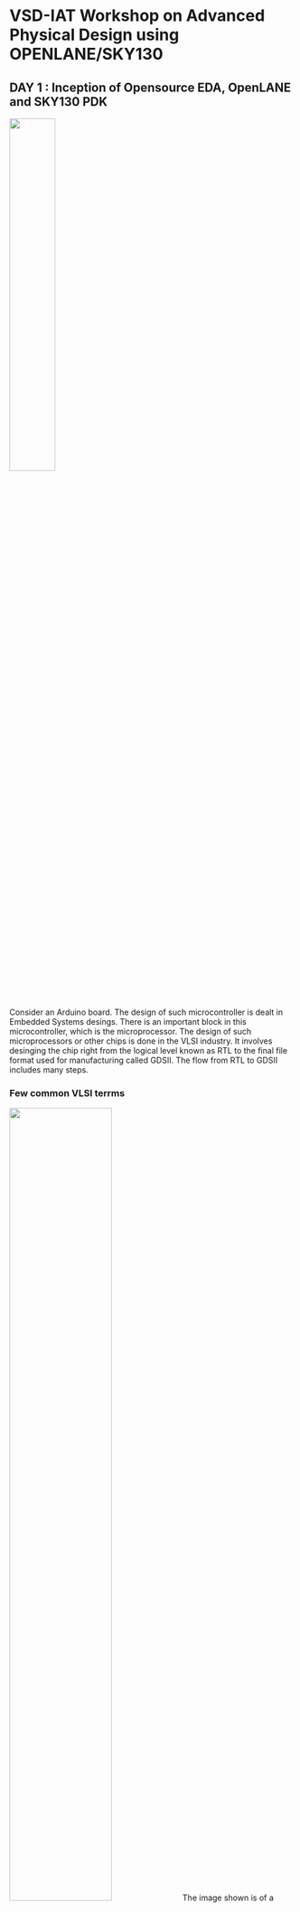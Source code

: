 # VSD-IAT Workshop on Advanced Physical Design using OPENLANE/SKY130

## DAY 1 : Inception of Opensource EDA, OpenLANE and SKY130 PDK 
<img src="https://github.com/MayurTA/VSD-IAT_workshop/blob/main/D1_images/Screenshot_2021-01-27_214716.png" width="40%">

Consider an Arduino board. The design of such microcontroller is dealt in Embedded Systems desings. There is an important block in this microcontroller, which is the microprocessor. The design of such microprocessors or other chips is done in the VLSI industry. It involves desinging the chip right from the logical level known as RTL to the final file format used for manufacturing called GDSII. The flow from RTL to GDSII includes many steps. 

### Few common VLSI terrms
<img src="https://github.com/MayurTA/VSD-IAT_workshop/blob/main/D1_images/Screenshot_2021-01-27_214454.png" width="60%">
The image shown is of a typical chip.
-The brown border is called __DIE__. It is like the container of the chip.
-The blue are is __PADS__. It contains _pins_ which the chip uses to communicate with the external world. 
-The central black region is the __CORE__. Core is the main part of the chip. It contains different functional blocks that handle all the processes the chip is designed to perform. 
-__IP__ is _Intellectual Property_. It refers to the funcational blocks desinged for a specific purpose. 
-__Foundry__ is the factory like place who provide all the files and data needed to design a chip and even tape it out. 


## DAY 2 : Floorplan and introduction to Library Cells 
### FLOORPLANNING 
#### 1. Defining width and height of Core and Die
First step in the floorplan is to define the dimensions of core and die, which in turn contraints the  dimensions of the SoC and the IPs contained in it. We define two terms in this regard - _Utilization Factor_ and _Aspect Ratio_.

__Utilization Factor__-
Utilization factor gives represents the percentage of the core area occupied by the netlist(with cells abutting each other and excluding the wires). So it is defined as the ratio of Area ocupied by the netlist and Total area of the core. 
                                         
__Aspect Ratio__-
Aspect ratio is the ratio of Height and Width of the core and tells if the core is rectungular or square.

#### 2. Defining locations of pre-placed cells
In the netlist, there will be some portions which repeat many times at different locations. So, we divide the entire netlist into certain blocks so that the repeating blocks can be duplicated easily as and when required. These blocks are placed on the floor before runnning the autommated PnR, and hence the name _pre-placed cells_.Automated tools cannot re locate these pre-placed cells. 

#### 3. Surronding pre-placed cells with de-coupling capacitors


### LAB
 #### __Few useful flags and commands__
- To create runs folder with custom name
```shell
prep -design picorv32 -tag trial_run1
```
  This creates a new runs folder with the name _trial_run1_
- To overwrite default configurations in config.tcl
```shell
prep -design picorv32 -tag trial_run1 -overwrite
```
- To change variables in current run
```
set env(CLOCK_PERIOD) 15.000
```
  Sets the clock period to 15
- To view variables in current run
```
echo $env(CLOCK_PERIOD)
```
 #### __Running floorplan__
```
run_floorplan
```
<img src="https://github.com/MayurTA/VSD-IAT_workshop/blob/main/Images/image.png" width="75%">

After running the above command, a new file named _piorv32a.floorplan.def_ will be created in the directory _runs/trial_run1/results/floorplan/_ which looks like this,

<img src="https://github.com/MayurTA/VSD-IAT_workshop/blob/main/Images/Screenshot%202021-01-23%20150009.png" width="60%">

The DIEAREA variable contains the (x1 y1)(x2 y2) co ordinates where x1,y1 is the lower left vertex and x2,y2 is the upper right vertex of the die. This information can be used to calculate the area of the die. 

 #### __Opening floorplan in MAGIC__
```
magic -T /home/mayurta/Desktop/work/tools/openlane_working_dir/pdks/sky130A/libs.tech/magic/sky130A.tech lef read ../../tmp/merged.lef def read picorv32a.floorplan.def &
```
The above commmand first reads the tech file which is _sky130A.tech_, reads lef file which is _merged.lef_ and def file which is _picorv32a.floorplan.def_.

<img src="https://github.com/MayurTA/VSD-IAT_workshop/blob/main/Images/Screenshot%202021-01-23%20161903.png" width="60%">

In the layout, many i/o pins can be seen at the border of the layout, which are equidistant from each other by default(which can be changed in the _/home/mayurta/Desktop/work/tools/openlane_working_dir/openLANE_flow/configuration/README.md_ file). 

<img src="https://github.com/MayurTA/VSD-IAT_workshop/blob/main/Images/Screenshot%202021-01-23%20162058.png" width="40%">

And many tap cells can be seen all over the layout, whcih connect n-well to Vdd and substrate to ground to prevent _latch-up_. These tap cells are diagonllay equidistant from each other.

<img src="https://github.com/MayurTA/VSD-IAT_workshop/blob/main/Images/Screenshot%202021-01-23%20162218.png" width="40%">

A few standard cells can also been at the lower left corner of the layout. 

<img src="https://github.com/MayurTA/VSD-IAT_workshop/blob/main/Images/Screenshot%202021-01-23%20162346.png"  width = "40%">

#### __Running floorplan__
The following command places all the standard cells pertaning to the netlist, on the floorplan created from the previous step. 
```
run_placement
```
All the checks should be passed as follows,

<img src="https://github.com/MayurTA/VSD-IAT_workshop/blob/main/Images/Screenshot%202021-01-23%20192527.png" width="60%">

#### __Opening floorplan in MAGIC__
Now open the just created _piorv32a.placement.def_ in magic using the command similar to the one from previous step.
```
magic -T /home/mayurta/Desktop/work/tools/openlane_working_dir/pdks/sky130A/libs.tech/magic/sky130A.tech lef read ../../tmp/merged.lef def read picorv32a.placement.def &
```
<img src="https://github.com/MayurTA/VSD-IAT_workshop/blob/main/Images/Screenshot%202021-01-23%20192939.png" width="60%">

<img src="https://github.com/MayurTA/VSD-IAT_workshop/blob/main/Images/Screenshot%202021-01-23%20193030.png" width="60%">

## DAY 3 : Designing library cell using MAGIC layout and ngspice charactereization

### LAB
OBJECTIVE : To perform simulatation and characterization of an inverter and plug it into the _picorv32_.
#### __Setting up the inverter files__
Instead of designing the inverter from scratch, we git clone the folder containing a pre-designed inverter and work with it. The link to be cloned from was already given in the workshop. We first go to the openLANE_flow(openlane) directory and clone the inverter there as follows, 
```
git clone https://github.com/nickson-jose/vsdstdcelldesign.git
```
This command creates a new folder named _vsdstdcelldesign_ inside our _openLANE_flow_ folder.
<img src="https://github.com/MayurTA/VSD-IAT_workshop/blob/main/D3_images/Screenshot2021-01-24123134.png" width="60%">

Now, we copy the tech file into the _vsdstdcelldesign_ directory and open the inverter design with magic. For copying, go to the directory where tech file is present i.e pdks/sky130/libs.tech/magic and use the command `cp sky130A.tech ABSOLUTE_PATH_TO_VSDSTDCELLDESIGN` as follows, 

<img src="https://github.com/MayurTA/VSD-IAT_workshop/blob/main/D3_images/Screenshot2021-01-24123728.png" width="60%">

#### __Opening the inverter in MAGIC__
Now, we can open the inverter in magic by typing,

```
magic -T sky130.tech sky130_inv.mag
```

<img src="https://github.com/MayurTA/VSD-IAT_workshop/blob/main/D3_images/Screenshot2021-01-24124655.png" height="50%">

To simulate the inverter, we need a _.spice_ file corresponding to the _.mag_ file. We first extract the _.mag_ file, whcih creates a _.spice_ file in the same directory.

<img src="https://github.com/MayurTA/VSD-IAT_workshop/blob/main/D3_images/Screenshot2021-01-24171831.png" width="40%">

Then we convert the _.ext_ into _.spice_ including all the parasitics.

<img src="https://github.com/MayurTA/VSD-IAT_workshop/blob/main/D3_images/Screenshot2021-01-24172043.png" width="40%">

<img src="https://github.com/MayurTA/VSD-IAT_workshop/blob/main/D3_images/Screenshot2021-01-24172213.png" width="60%">

Then we edit the _.spice_ file to include model files, define power supply nodes and analysis type.

<img src="https://github.com/MayurTA/VSD-IAT_workshop/blob/main/D3_images/Screenshot2021-01-24194614.png" width="60%">

#### __Runing the simulations in Ngspice__
Next, we run the simlulation by typing, 
```
ngspice sky130_inv.spice
```
<img src="https://github.com/MayurTA/VSD-IAT_workshop/blob/main/D3_images/Screenshot2021-01-24194710.png" width="60%">

To plot the simulation results, 
```
plot y vs time a
```
This plots output(node y) vs time and also the input(node a)..

<img src="https://github.com/MayurTA/VSD-IAT_workshop/blob/main/D3_images/Screenshot2021-01-24_194923.png" width="60%">
Timing characterization of the cell can be performed in ngspice by calculating delays and transition times. 

## DAY 4 : Pre-layout timing analysis and importance of good clock tree
### LAB
MAGIC contains all the detailed information about a cell. For PnR, such detailed information is not necessary. So, we use a different file format __LEF__ for placement and routing stage. LEF( Library Exchange Format) contains only the abstract information about the cell and hence is also used for protecting the IPs. So, before plugging our Inverter into the layout of _picorv32_, we need to convert the _.mag_ file of inverter into _.lef_. 

For routing, certain guidelines are to be strictly followed. Two of such guidelines relevant in our case are,
1) The input and output ports must lie on the intersection of horizontal and vertical tracks
2) Width of the standard cell must be odd multiples of track pitch and height must be odd multiples of vertical track pitch

#### __Verifying the gudidelines and coverting to lef file__
Tracks are like lines used by the PnR to place the metal wires for routing. The track information can be found in the file _tracks.info_ inside the directory _pdks/sky130A/libs.tech/openlane/sky130A_fd_sc_hd_. 

<img src="https://github.com/MayurTA/VSD-IAT_workshop/blob/main/D4_images/Screenshot_2021-01-25_103955.png"  height = "50%">

Each line contains a X(horizontal) or Y(vertical) track info with the first number representing track offset and the second number is track pitch.

To check whether the first guideline is followed by our inverter, we identify the input and output ports and check if they lie on the intersection of tracks of the corresponding metal by aligning the grids in MAGIC layout to that of the tracks using the `grid` command in _tkcon window_. In our case, the porst lie on _licon_ metal, so we align the grid corresponding to those values,
```
grid 0.46um 0.34um 0.23um 0.17um
```
<img src="https://github.com/MayurTA/VSD-IAT_workshop/blob/main/D4_images/Screenshot_2021-01-25_112119.png"  width = "50%">
We see that the ports do lie intersection of tracks. Next the second guideline is also verfified by counting the number of boxes covered the inverter along length and breadth. 

Next we rename the inverter _mag_ file(not necessary) and extract the _lef_ file by typing the command in _tkcon_ window,
```
lef write
```
This creates a new file the same directory.

<img src="https://github.com/MayurTA/VSD-IAT_workshop/blob/main/D4_images/Screenshot_2021-01-25_120208.png"  width = "50%">

#### __Plugging the inverter lef file into picorv32a__

For plugging the inverter into picorv32, wee first copy the inverter _lef_ file into the _src_ directory inside picorcv32.

<img src="https://github.com/MayurTA/VSD-IAT_workshop/blob/main/D4_images/Screenshot_2021-01-25_120435.png"  width = "70%">

We aslo require the tool to map inverter cell design and picorv32. So also copy the library files into src. 

<img src="https://github.com/MayurTA/VSD-IAT_workshop/blob/main/D4_images/Screenshot_2021-01-25_121410.png"  width = "70%">

For Openlane to recognise our inverter inside picorv32, we add the following lines in to the _config.tcl_ file which is inside pirorv32 directory,
 ```
 set ::env(EXTRA_LEFS) [glob $::env(OPENLANE_ROOT)/designs/$::env(DESIGN_NAME)/src/*.lef]
 ```
 We also add these other lines inside the same _config.tcl_ for openlane to recognise the timing information of our inverter,
 
 <img src="https://github.com/MayurTA/VSD-IAT_workshop/blob/main/D4_images/Screenshot_2021-01-25_174238.png "  width = "70%">

 Next we open the Openlane flow, require packages and prep the design. Then we run the following commands in Openlane window so that _lef_ file of our inverter gets addeed to merged lef file. 
 
 ```
 set lefs [glob $::env(DESIGN_DIR)/src/*.lef]
 add_lefs -src $lefs 
 ```
 Then we run the synthesis.
 
 <img src="https://github.com/MayurTA/VSD-IAT_workshop/blob/main/D4_images/Screenshot_2021-01-25_180803.png "  width = "70%">

 There is huge timing violations. Here _wns_ is _worst negative slack_ and _tns_ is _total negative slack_.  So, now we should some changes and make our flow more timing driven.
 We check for three variables(variables in README.md file present inside openLANE_flow/configuration directory):
 - SYNTH_STRATEGY - We try to strike a balance between area and delay by using an appropriate strategy. The default strategy tunrs out to be 2 which is more area driven. So, we set the strategy to 1, which is more delay oriented. This might result in a bit increased area, but delay will be reduced 
 - SYNTH_BUFFERING - This adds buffers to high fan_out lines. It would be better if it is ON
 - SYNTH_SIZING - This varies the size of the cells in the flow. This also is betterr to be ON
 ```
 set ::env(SYNTH_STRATEGY) 1
 set ::env(SYNTH_SIZING) 1
 ```
 Running synthesis again, we find that the area has increased and timing has improved. 
 
 <img src="https://github.com/MayurTA/VSD-IAT_workshop/blob/main/D4_images/Screenshot_2021-01-25_190750.png"  width = "60%">
 
 We once confirm if the inverter did get added into picorv32 by checking the _merged.lef_ in runs/finalrun/tmp.
 
 <img src="https://github.com/MayurTA/VSD-IAT_workshop/blob/main/D4_images/Screenshot_2021-01-25_191747.png"  width = "50%">
 
 Yes! Inverter is found in the picorv32a _merged.lef_. So, next we run floorplan and placement. 
 
 
#### __Timing analysis in OpenSTA__
 Next we try to improve the timing still more by using OpenSTA. Before that we need to set it up first. We need two files with format _.sdc_ and _.conf_, in our case, _my_base.sdc_ and _sta.conf_. These files were already available with us in the _exatras_ directory of the cloned _vsdstdcelldesign_ folder. We copy the _.sdc_ file into _src_ directory of _picorv32a_. Then we modify the contents in _.conf_ as follows, specifying the paths to respective _.lib_ files and _.sdc_ file. 
 
  <img src="https://github.com/MayurTA/VSD-IAT_workshop/blob/main/D4_images/Screenshot_2021-01-26_105216.png"  width = "70%">
  
  The _my_base.sdc_ file in our case looks like this, 
  <img src="https://github.com/MayurTA/VSD-IAT_workshop/blob/main/D4_images/Screenshot_2021-01-26_121935.png"  width = "70%">
 
 And we copy the _.conf_ file into _openLANE_flow_ directory. There we open terminal and type `sta sta.conf`. This opens and runs our timing files in OpenSTA. The results are as follows, 
 
 <img src="https://github.com/MayurTA/VSD-IAT_workshop/blob/main/D4_images/Screenshot_2021-01-25_221613.png"  width = "60%">
 
 By scrolling up, we can see that fanout of the nets are more. We now go back to the openlane window and set `SYNTH_MAX_FANOUT` to 4 and run OpenSTA again. 
 
 <img src="https://github.com/MayurTA/VSD-IAT_workshop/blob/main/D4_images/Screenshot_2021-01-25_223554.png"  width = "60%">
 
 The timing sure has improved. But it is better to get it below -1. Next optimization we perform is, we scroll up and look for nets with _version1_ buffers, having more capacitance and driving more fanouts. We upsize such buffers by replacing them with _version4_ buffers. Here is one such buffer,
 
 <img src="https://github.com/MayurTA/VSD-IAT_workshop/blob/main/D4_images/Screenshot_2021-01-26_105809.png"  width = "60%">
 
 We run the following commands to get more information it and replace and run the analysis again,
 
 <img src="https://github.com/MayurTA/VSD-IAT_workshop/blob/main/D4_images/Screenshot_2021-01-26_110543.png"  width = "60%">
 
 Timing has improved again as expected. 
 
  <img src="https://github.com/MayurTA/VSD-IAT_workshop/blob/main/D4_images/Screenshot_2021-01-26_110855.png"  width = "60%">
  
  The replacing of cells modifies the local copy of netlist. So now we push the changes made to the netlist into the original file present in _picorv32a/runs/finalrun/results/synthesis/_. We use the command `write_verilog location-of-the-verilog-file`.
 We need to keep in mind that the modification has been to the _.v_ file present in synthesis stage and that when we run Openlane again, we should run synthesis again, doing which will undo all the changes done inside OpenSTA stage.
 
Then we run floorplan and placement again as we have modified the netlist. 

#### __Clock tree synthesis__
Clock tree synthesis is performed by TritonCTS. It is run by the following command,
```
run_cts
```

After clock tree synthesis we perform timing analysis again. Instead of running OpenSTA from outside Openlane, we can run it in the flow itself inside Openroad. The following set of commands descride the steps,

#### __Running OpenSTA using OpenRoad__
```
openroad
read_lef location-of-lef                  (i.e. runs/finalrun/tmp/merged.lef
read_def location-of-def                  (i.e runs/finalrun/results/cts/picorv32a.cts.def)
```
After the .lef and .def have been read, we need to create a db 
```
write_db db-name                          (i.e. pico_cts.db)
read_db db-name
```
Then we read other required files
```
read_verilog verilog-file-location        (i.e. finalrun/results/synthesis/picorv32a.synthesis_cts.v)
read_liberty $::env(LIB_SYNTH_COMPLETE)
link_design design-name                   (i.e. picorv32a)
read_sdc location-of-sdc                  (i.e. /openLANE_flow/designs/picorv32a/src/my_base.sdc)
set_propagated_clocks [all_clocks]
report_checks -path_delay min_max -format full_clock_expanded -digits 4
```
<img src="https://github.com/MayurTA/VSD-IAT_workshop/blob/main/D4_images/Screenshot_2021-01-26_163821.png"  width = "60%">
